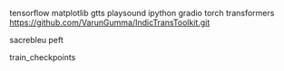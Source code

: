tensorflow
matplotlib
gtts
playsound
ipython
gradio
torch
transformers
https://github.com/VarunGumma/IndicTransToolkit.git

sacrebleu
peft


train_checkpoints
